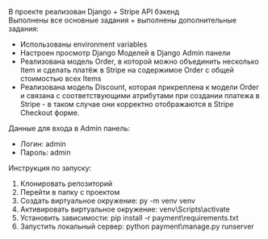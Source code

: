 В проекте реализован Django + Stripe API бэкенд \
Выполнены все основные задания + выполнены дополнительные задания:
- Использованы environment variables
- Настроен просмотр Django Моделей в Django Admin панели
- Реализована модель Order, в которой можно объединить несколько Item и сделать платёж в Stripe на содержимое Order c общей стоимостью всех Items
- Реализована модель Discount, которая прикреплена к модели Order и связана с соответствующими атрибутами при создании платежа в Stripe - в таком случае они корректно отображаются в Stripe Checkout форме. 

Данные для входа в Admin панель:
- Логин: admin
- Пароль: admin

Инструкция по запуску:
1. Клонировать репозиторий
2. Перейти в папку с проектом
3. Создать виртуальное окружение: py -m venv venv
4. Активировать виртуальное окружение: venv\Scripts\activate
5. Установить зависимости: pip install -r payment\requirements.txt
6. Запустить локальный сервер: python payment\manage.py runserver

